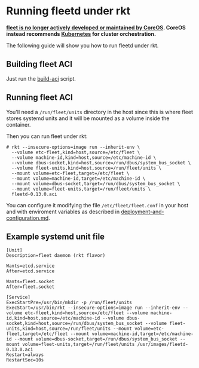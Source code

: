 # Running fleetd under rkt

**[fleet is no longer actively developed or maintained by CoreOS](https://coreos.com/blog/migrating-from-fleet-to-kubernetes.html). CoreOS instead recommends [Kubernetes](https://coreos.com/kubernetes/docs/latest/) for cluster orchestration.**

The following guide will show you how to run fleetd under rkt.

## Building fleet ACI

Just run the [build-aci][build-aci] script.

## Running fleet ACI

You'll need a `/run/fleet/units` directory in the host since this is where fleet stores systemd units and it will be mounted as a volume inside the container.

Then you can run fleet under rkt:

```
# rkt --insecure-options=image run --inherit-env \
  --volume etc-fleet,kind=host,source=/etc/fleet \
  --volume machine-id,kind=host,source=/etc/machine-id \
  --volume dbus-socket,kind=host,source=/run/dbus/system_bus_socket \
  --volume fleet-units,kind=host,source=/run/fleet/units \
  --mount volume=etc-fleet,target=/etc/fleet \
  --mount volume=machine-id,target=/etc/machine-id \
  --mount volume=dbus-socket,target=/run/dbus/system_bus_socket \
  --mount volume=fleet-units,target=/run/fleet/units \
  fleetd-0.13.0.aci
```

You can configure it modifying the file `/etc/fleet/fleet.conf` in your host and with enviroment variables as described in [deployment-and-configuration.md][deployment-and-configuration].

## Example systemd unit file

```
[Unit]
Description=fleet daemon (rkt flavor)

Wants=etcd.service
After=etcd.service

Wants=fleet.socket
After=fleet.socket

[Service]
ExecStartPre=/usr/bin/mkdir -p /run/fleet/units
ExecStart=/usr/bin/rkt --insecure-options=image run --inherit-env --volume etc-fleet,kind=host,source=/etc/fleet --volume machine-id,kind=host,source=/etc/machine-id --volume dbus-socket,kind=host,source=/run/dbus/system_bus_socket --volume fleet-units,kind=host,source=/run/fleet/units --mount volume=etc-fleet,target=/etc/fleet --mount volume=machine-id,target=/etc/machine-id --mount volume=dbus-socket,target=/run/dbus/system_bus_socket --mount volume=fleet-units,target=/run/fleet/units /usr/images/fleetd-0.13.0.aci
Restart=always
RestartSec=10s
```

[build-aci]: ../scripts/build-aci
[deployment-and-configuration]: deployment-and-configuration.md
